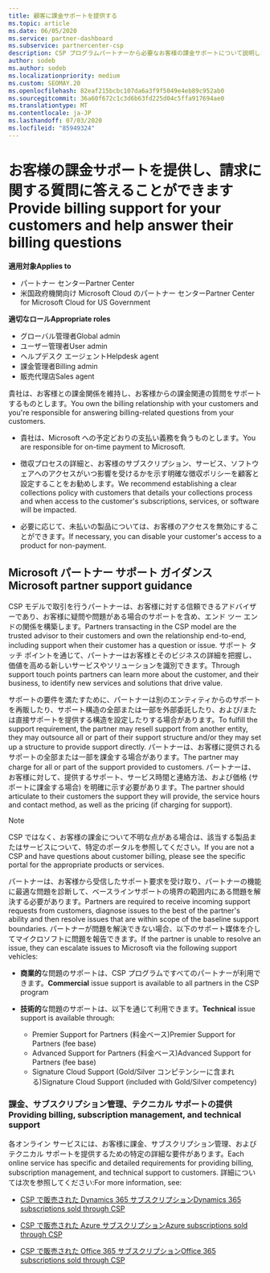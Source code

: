 ```yaml
---
title: 顧客に課金サポートを提供する
ms.topic: article
ms.date: 06/05/2020
ms.service: partner-dashboard
ms.subservice: partnercenter-csp
description: CSP プログラムパートナーから必要なお客様の課金サポートについて説明します。 これには、顧客の請求関係の所有と、請求に関する質問への回答が含まれます。
author: sodeb
ms.author: sodeb
ms.localizationpriority: medium
ms.custom: SEOMAY.20
ms.openlocfilehash: 82eaf215bcbc107da6a3f9f5049e4eb89c952ab0
ms.sourcegitcommit: 36a60f672c1c3d6b63fd225d04c5ffa917694ae0
ms.translationtype: MT
ms.contentlocale: ja-JP
ms.lasthandoff: 07/03/2020
ms.locfileid: "85949324"
---
```

# <a name="provide-billing-support-for-your-customers-and-help-answer-their-billing-questions"></a><span data-ttu-id="e0c3c-104">お客様の課金サポートを提供し、請求に関する質問に答えることができます</span><span class="sxs-lookup"><span data-stu-id="e0c3c-104">Provide billing support for your customers and help answer their billing questions</span></span>

<span data-ttu-id="e0c3c-105">**適用対象**</span><span class="sxs-lookup"><span data-stu-id="e0c3c-105">**Applies to**</span></span>

- <span data-ttu-id="e0c3c-106">パートナー センター</span><span class="sxs-lookup"><span data-stu-id="e0c3c-106">Partner Center</span></span>
- <span data-ttu-id="e0c3c-107">米国政府機関向け Microsoft Cloud のパートナー センター</span><span class="sxs-lookup"><span data-stu-id="e0c3c-107">Partner Center for Microsoft Cloud for US Government</span></span>

<span data-ttu-id="e0c3c-108">**適切なロール**</span><span class="sxs-lookup"><span data-stu-id="e0c3c-108">**Appropriate roles**</span></span>
- <span data-ttu-id="e0c3c-109">グローバル管理者</span><span class="sxs-lookup"><span data-stu-id="e0c3c-109">Global admin</span></span>
- <span data-ttu-id="e0c3c-110">ユーザー管理者</span><span class="sxs-lookup"><span data-stu-id="e0c3c-110">User admin</span></span>
- <span data-ttu-id="e0c3c-111">ヘルプデスク エージェント</span><span class="sxs-lookup"><span data-stu-id="e0c3c-111">Helpdesk agent</span></span>
- <span data-ttu-id="e0c3c-112">課金管理者</span><span class="sxs-lookup"><span data-stu-id="e0c3c-112">Billing admin</span></span>
- <span data-ttu-id="e0c3c-113">販売代理店</span><span class="sxs-lookup"><span data-stu-id="e0c3c-113">Sales agent</span></span>

<span data-ttu-id="e0c3c-114">貴社は、お客様との課金関係を維持し、お客様からの課金関連の質問をサポートするものとします。</span><span class="sxs-lookup"><span data-stu-id="e0c3c-114">You own the billing relationship with your customers and you're responsible for answering billing-related questions from your customers.</span></span>

- <span data-ttu-id="e0c3c-115">貴社は、Microsoft への予定どおりの支払い義務を負うものとします。</span><span class="sxs-lookup"><span data-stu-id="e0c3c-115">You are responsible for on-time payment to Microsoft.</span></span>

- <span data-ttu-id="e0c3c-116">徴収プロセスの詳細と、お客様のサブスクリプション、サービス、ソフトウェアへのアクセスがいつ影響を受けるかを示す明確な徴収ポリシーを顧客と設定することをお勧めします。</span><span class="sxs-lookup"><span data-stu-id="e0c3c-116">We recommend establishing a clear collections policy with customers that details your collections process and when access to the customer's subscriptions, services, or software will be impacted.</span></span>

- <span data-ttu-id="e0c3c-117">必要に応じて、未払いの製品については、お客様のアクセスを無効にすることができます。</span><span class="sxs-lookup"><span data-stu-id="e0c3c-117">If necessary, you can disable your customer's access to a product for non-payment.</span></span>

## <a name="microsoft-partner-support-guidance"></a><span data-ttu-id="e0c3c-118">Microsoft パートナー サポート ガイダンス</span><span class="sxs-lookup"><span data-stu-id="e0c3c-118">Microsoft partner support guidance</span></span>

<span data-ttu-id="e0c3c-119">CSP モデルで取引を行うパートナーは、お客様に対する信頼できるアドバイザーであり、お客様に疑問や問題がある場合のサポートを含め、エンド ツー エンドの関係を構築します。</span><span class="sxs-lookup"><span data-stu-id="e0c3c-119">Partners transacting in the CSP model are the trusted advisor to their customers and own the relationship end-to-end, including support when their customer has a question or issue.</span></span> <span data-ttu-id="e0c3c-120">サポート タッチ ポイントを通じて、パートナーはお客様とそのビジネスの詳細を把握し、価値を高める新しいサービスやソリューションを識別できます。</span><span class="sxs-lookup"><span data-stu-id="e0c3c-120">Through support touch points partners can learn more about the customer, and their business, to identify new services and solutions that drive value.</span></span>

<span data-ttu-id="e0c3c-121">サポートの要件を満たすために、パートナーは別のエンティティからのサポートを再販したり、サポート構造の全部または一部を外部委託したり、および/または直接サポートを提供する構造を設定したりする場合があります。</span><span class="sxs-lookup"><span data-stu-id="e0c3c-121">To fulfill the support requirement, the partner may resell support from another entity, they may outsource all or part of their support structure and/or they may set up a structure to provide support directly.</span></span>  <span data-ttu-id="e0c3c-122">パートナーは、お客様に提供されるサポートの全部または一部を課金する場合があります。</span><span class="sxs-lookup"><span data-stu-id="e0c3c-122">The partner may charge for all or part of the support provided to customers.</span></span> <span data-ttu-id="e0c3c-123">パートナーは、お客様に対して、提供するサポート、サービス時間と連絡方法、および価格 (サポートに課金する場合) を明確に示す必要があります。</span><span class="sxs-lookup"><span data-stu-id="e0c3c-123">The partner should articulate to their customers the support they will provide, the service hours and contact method, as well as the pricing (if charging for support).</span></span> 

>[!Note]
><span data-ttu-id="e0c3c-124">CSP ではなく、お客様の課金について不明な点がある場合は、該当する製品またはサービスについて、特定のポータルを参照してください。</span><span class="sxs-lookup"><span data-stu-id="e0c3c-124">If you are not a CSP and have questions about customer billing, please see the specific portal for the appropriate products or services.</span></span>

<span data-ttu-id="e0c3c-125">パートナーは、お客様から受信したサポート要求を受け取り、パートナーの機能に最適な問題を診断して、ベースラインサポートの境界の範囲内にある問題を解決する必要があります。</span><span class="sxs-lookup"><span data-stu-id="e0c3c-125">Partners are required to receive incoming support requests from customers, diagnose issues to the best of the partner's ability and then resolve issues that are within scope of the baseline support boundaries.</span></span> <span data-ttu-id="e0c3c-126">パートナーが問題を解決できない場合、以下のサポート媒体を介してマイクロソフトに問題を報告できます。</span><span class="sxs-lookup"><span data-stu-id="e0c3c-126">If the partner is unable to resolve an issue, they can escalate issues to Microsoft via the following support vehicles:</span></span>

- <span data-ttu-id="e0c3c-127">**商業的**な問題のサポートは、CSP プログラムですべてのパートナーが利用できます。</span><span class="sxs-lookup"><span data-stu-id="e0c3c-127">**Commercial** issue support is available to all partners in the CSP program</span></span>

- <span data-ttu-id="e0c3c-128">**技術的**な問題のサポートは、以下を通じて利用できます。</span><span class="sxs-lookup"><span data-stu-id="e0c3c-128">**Technical** issue support is available through:</span></span>

  - <span data-ttu-id="e0c3c-129">Premier Support for Partners (料金ベース)</span><span class="sxs-lookup"><span data-stu-id="e0c3c-129">Premier Support for Partners (fee base)</span></span>
  - <span data-ttu-id="e0c3c-130">Advanced Support for Partners (料金ベース)</span><span class="sxs-lookup"><span data-stu-id="e0c3c-130">Advanced Support for Partners (fee base)</span></span>
  - <span data-ttu-id="e0c3c-131">Signature Cloud Support (Gold/Silver コンピテンシーに含まれる)</span><span class="sxs-lookup"><span data-stu-id="e0c3c-131">Signature Cloud Support (included with Gold/Silver competency)</span></span>

### <a name="providing-billing-subscription-management-and-technical-support"></a><span data-ttu-id="e0c3c-132">課金、サブスクリプション管理、テクニカル サポートの提供</span><span class="sxs-lookup"><span data-stu-id="e0c3c-132">Providing billing, subscription management, and technical support</span></span> 

<span data-ttu-id="e0c3c-133">各オンライン サービスには、お客様に課金、サブスクリプション管理、およびテクニカル サポートを提供するための特定の詳細な要件があります。</span><span class="sxs-lookup"><span data-stu-id="e0c3c-133">Each online service has specific and detailed requirements for providing billing, subscription management, and technical support to customers.</span></span> <span data-ttu-id="e0c3c-134">詳細については次を参照してください:</span><span class="sxs-lookup"><span data-stu-id="e0c3c-134">For more information, see:</span></span>

- [<span data-ttu-id="e0c3c-135">CSP で販売された Dynamics 365 サブスクリプション</span><span class="sxs-lookup"><span data-stu-id="e0c3c-135">Dynamics 365 subscriptions sold through CSP</span></span>](https://www.microsoftpartnercommunity.com/t5/CSP/Microsoft-Partner-Support-Guidance/m-p/5262#M30)

- [<span data-ttu-id="e0c3c-136">CSP で販売された Azure サブスクリプション</span><span class="sxs-lookup"><span data-stu-id="e0c3c-136">Azure subscriptions sold through CSP</span></span>](https://www.microsoftpartnercommunity.com/t5/CSP/Microsoft-Partner-Support-Guidance/m-p/5263#M31)

- [<span data-ttu-id="e0c3c-137">CSP で販売された Office 365 サブスクリプション</span><span class="sxs-lookup"><span data-stu-id="e0c3c-137">Office 365 subscriptions sold through CSP</span></span>](https://www.microsoftpartnercommunity.com/t5/CSP/Microsoft-Partner-Support-Guidance/m-p/5264#M32)
 